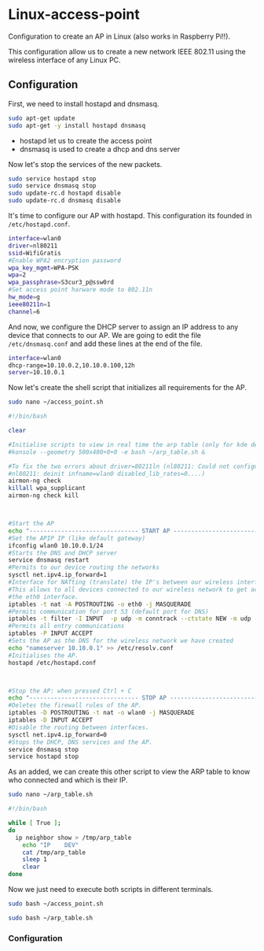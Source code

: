 # Linux-access-point
Configuration to create an AP in Linux (also works in Raspberry Pi!!). 

This configuration allow us to create a new network IEEE 802.11 using the wireless interface of any Linux PC.

## Configuration
First, we need to install hostapd and dnsmasq.
```sh
sudo apt-get update
sudo apt-get -y install hostapd dnsmasq
```

   * hostapd let us to create the access point
   * dnsmasq is used to create a dhcp and dns server

Now let's stop the services of the new packets.
```sh
sudo service hostapd stop
sudo service dnsmasq stop
sudo update-rc.d hostapd disable
sudo update-rc.d dnsmasq disable
```

It's time to configure our AP with hostapd. This configuration its founded in `/etc/hostapd.conf`.
```sh
interface=wlan0
driver=nl80211
ssid=WifiGratis
#Enable WPA2 encryption password
wpa_key_mgmt=WPA-PSK
wpa=2
wpa_passphrase=S3cur3_p@ssw0rd
#Set access point harware mode to 802.11n
hw_mode=g
ieee80211n=1
channel=6
```

And now, we configure the DHCP server to assign an IP address to any device that connects to our AP. We are going to edit the file `/etc/dnsmasq.conf` and add these lines at the end of the file.
```sh
interface=wlan0
dhcp-range=10.10.0.2,10.10.0.100,12h
server=10.10.0.1
```

Now let's create the shell script that initializes all requirements for the AP.
```sh
sudo nano ~/access_point.sh
```
```sh
#!/bin/bash

clear

#Initialise scripts to view in real time the arp table (only for kde desktops eviroments)
#konsole --geometry 500x400+0+0 -e bash ~/arp_table.sh &

#To fix the two errors about driver=80211ln (nl80211: Could not configure driver mode and 
#nl80211: deinit infname=wlan0 disabled_lib_rates=0....)
airmon-ng check
killall wpa_supplicant
airmon-ng check kill



#Start the AP
echo "------------------------------- START AP ----------------------------------"
#Set the APIP IP (like default gateway)
ifconfig wlan0 10.10.0.1/24
#Starts the DNS and DHCP server
service dnsmasq restart
#Permits to our device routing the networks
sysctl net.ipv4.ip_forward=1
#Interface for NATting (translate) the IP's between our wireless interface and the eth0 interface.
#This allows to all devices connected to our wireless network to get access to internet thanks to
#the eth0 interface.
iptables -t nat -A POSTROUTING -o eth0 -j MASQUERADE
#Permits communication for port 53 (default port for DNS)
iptables -t filter -I INPUT  -p udp -m conntrack --ctstate NEW -m udp --dport 53 -j ACCEPT
#Permits all entry communications
iptables -P INPUT ACCEPT
#Sets the AP as the DNS for the wireless network we have created
echo "nameserver 10.10.0.1" >> /etc/resolv.conf
#Initialises the AP.
hostapd /etc/hostapd.conf



#Stop the AP: when pressed Ctrl + C
echo "------------------------------- STOP AP ----------------------------------"
#Deletes the firewall rules of the AP.
iptables -D POSTROUTING -t nat -o wlan0 -j MASQUERADE
iptables -D INPUT ACCEPT
#Disable the routing between interfaces.
sysctl net.ipv4.ip_forward=0
#Stops the DHCP, DNS services and the AP.
service dnsmasq stop
service hostapd stop
```

As an added, we can create this other script to view the ARP table to know who connected and which is their IP.
```sh
sudo nano ~/arp_table.sh
```
```sh
#!/bin/bash

while [ True ];
do
  ip neighbor show > /tmp/arp_table
	echo "IP	DEV"
	cat /tmp/arp_table
	sleep 1
	clear
done
```

Now we just need to execute both scripts in different terminals.
```sh
sudo bash ~/access_point.sh
```
```sh
sudo bash ~/arp_table.sh
```

### Configuration
